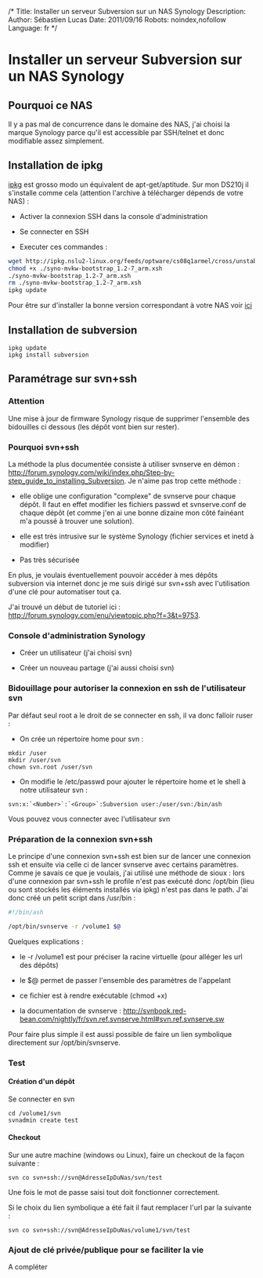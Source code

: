 /*
Title: Installer un serveur Subversion sur un NAS Synology
Description: 
Author: Sébastien Lucas
Date: 2011/09/16
Robots: noindex,nofollow
Language: fr
*/
# Installer un serveur Subversion sur un NAS Synology

## Pourquoi ce NAS
Il y a pas mal de concurrence dans le domaine des NAS, j'ai choisi la marque Synology parce qu'il est accessible par SSH/telnet et donc modifiable assez simplement.
## Installation de ipkg

[ipkg](http://fr.wikipedia.org/wiki/Special:Search?search=ipkg) est grosso modo un équivalent de apt-get/aptitude. Sur mon DS210j il s'installe comme cela (attention l'archive à télécharger dépends de votre NAS) : 

*	Activer la connexion SSH dans la console d'administration

*	Se connecter en SSH

*	Executer ces commandes :
```bash
wget http://ipkg.nslu2-linux.org/feeds/optware/cs08q1armel/cross/unstable/syno-mvkw-bootstrap_1.2-7_arm.xsh
chmod +x ./syno-mvkw-bootstrap_1.2-7_arm.xsh
./syno-mvkw-bootstrap_1.2-7_arm.xsh
rm ./syno-mvkw-bootstrap_1.2-7_arm.xsh
ipkg update
```
Pour être sur d'installer la bonne version correspondant à votre NAS voir [ici](http://forum.synology.com/wiki/index.php/Overview_on_modifying_the_Synology_Server,_bootstrap,_ipkg_etc#How_to_install_ipkg)

## Installation de subversion

```
ipkg update
ipkg install subversion
```
## Paramétrage sur svn+ssh

### Attention
Une mise à jour de firmware Synology risque de supprimer l'ensemble des bidouilles ci dessous (les dépôt vont bien sur rester).
### Pourquoi svn+ssh

La méthode la plus documentée consiste à utiliser svnserve en démon : http://forum.synology.com/wiki/index.php/Step-by-step_guide_to_installing_Subversion. Je n'aime pas trop cette méthode :

*	elle oblige une configuration "complexe" de svnserve pour chaque dépôt. Il faut en effet modifier les fichiers passwd et svnserve.conf de chaque dépôt (et comme j'en ai une bonne dizaine mon côté fainéant m'a poussé à trouver une solution). 

*	elle est très intrusive sur le système Synology (fichier services et inetd à modifier)

*	Pas très sécurisée

En plus, je voulais éventuellement pouvoir accéder à mes dépôts subversion via internet donc je me suis dirigé sur svn+ssh avec l'utilisation d'une clé pour automatiser tout ça. 

J'ai trouvé un début de tutoriel ici : http://forum.synology.com/enu/viewtopic.php?f=3&t=9753.
### Console d'administration Synology

*	Créer un utilisateur (j'ai choisi svn)

*	Créer un nouveau partage (j'ai aussi choisi svn)
### Bidouillage pour autoriser la connexion en ssh de l'utilisateur svn

Par défaut seul root a le droit de se connecter en ssh, il va donc falloir ruser :

*	On crée un répertoire home pour svn :
```
mkdir /user
mkdir /user/svn
chown svn.root /user/svn
```

*	On modifie le /etc/passwd pour ajouter le répertoire home et le shell à notre utilisateur svn :
```
svn:x:`<Number>`:`<Group>`:Subversion user:/user/svn:/bin/ash
```
Vous pouvez vous connecter avec l'utilisateur svn
### Préparation de la connexion svn+ssh

Le principe d'une connexion svn+ssh est bien sur de lancer une connexion ssh et ensuite via celle ci de lancer svnserve avec certains paramètres. Comme je savais ce que je voulais, j'ai utilisé une méthode de sioux : lors d'une connexion par svn+ssh le profile n'est pas exécuté donc /opt/bin (lieu ou sont stockés les éléments installés via ipkg) n'est pas dans le path. J'ai donc créé un petit script dans /usr/bin :
```bash
#!/bin/ash

/opt/bin/svnserve -r /volume1 $@
```
Quelques explications : 

*	le -r /volume1 est pour préciser la racine virtuelle (pour alléger les url des dépôts)

*	le $@ permet de passer l'ensemble des paramètres de l'appelant

*	ce fichier est à rendre exécutable (chmod +x)

*	la documentation de svnserve : http://svnbook.red-bean.com/nightly/fr/svn.ref.svnserve.html#svn.ref.svnserve.sw
 
Pour faire plus simple il est aussi possible de faire un lien symbolique directement sur /opt/bin/svnserve.
### Test

#### Création d'un dépôt
Se connecter en svn
```
cd /volume1/svn
svnadmin create test
```
#### Checkout

Sur une autre machine (windows ou Linux), faire un checkout de la façon suivante : 
```
svn co svn+ssh://svn@AdresseIpDuNas/svn/test
```
Une fois le mot de passe saisi tout doit fonctionner correctement.

Si le choix du lien symbolique a été fait il faut remplacer l'url par la suivante : 
```
svn co svn+ssh://svn@AdresseIpDuNas/volume1/svn/test
```
### Ajout de clé privée/publique pour se faciliter la vie

A compléter

